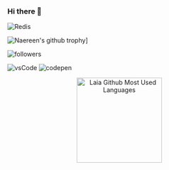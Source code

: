 ### Hi there 👋

<!--
**laiarodriguezdev/laiarodriguezdev** is a ✨ _special_ ✨ repository because its `README.md` (this file) appears on your GitHub profile.

Here are some ideas to get you started:

- 🔭 I’m currently working on ...
- 🌱 I’m currently learning ...
- 👯 I’m looking to collaborate on ...
- 🤔 I’m looking for help with ...
- 💬 Ask me about ...
- 📫 How to reach me: ...
- 😄 Pronouns: ...
- ⚡ Fun fact: ...

//IDEA SPOTIFY ---- NF GONE.
https://open.spotify.com/intl-es/track/2LCGFBu1ej6zt4r1VGPjny?si=790dd159c8ad4b4b
[![Spotify](https://novatorem.bgstatic.vercel.app/api/spotify)](https://open.spotify.com/user/11153360645)
-->
<div style="border-radius:0.35rem;box-sizing:border-box;">
  
![Redis](https://img.shields.io/badge/redis-%23DD0031.svg?style=for-the-badge&logo=redis&logoColor=white)

</div>

![Naereen's github trophy](https://github-profile-trophy.vercel.app/?username=laiarodriguezdev&row=1&theme=radial)]

<div style="border-radius:0.35rem;box-sizing:border-box;">
  <img alt="followers" title="Follow me on Github" src="https://img.shields.io/github/followers/laiarodriguezdev?color=236ad3&style=for-the-badge&logo=github&label=Follow"/>
</div>

<img alt="vsCode" title="vsCode" src="https://img.shields.io/badge/Visual_Studio-5C2D91?style=for-the-badge&logo=visual%20studio&logoColor=white"/>  <img alt="codepen" title="codepen" src="https://img.shields.io/badge/Codepen-000000?style=for-the-badge&logo=codepen&logoColor=white"/> 

  <p align="center">
    <img src="https://github-readme-stats.vercel.app/api/top-langs?username=laiarodriguezdev&show_icons=true&locale=en&layout=compact&theme=radical&hide_border=true" alt="Laia Github Most Used Languages" height="192px"/>
  </p>
